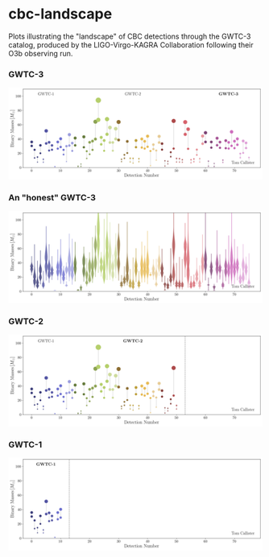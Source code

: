 # cbc-landscape

Plots illustrating the "landscape" of CBC detections through the GWTC-3 catalog, produced by the LIGO-Virgo-KAGRA Collaboration following their O3b observing run.

### GWTC-3

![alt text](cbc_landscape_gwtc3.png)

### An "honest" GWTC-3

![alt text](cbc_landscape_gwtc3_with_violinerrors.png)

### GWTC-2

![alt text](cbc_landscape_gwtc2.png)

### GWTC-1

![alt text](cbc_landscape_gwtc1.png)
